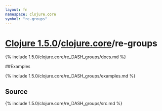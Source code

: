 ```yaml
---
layout: fn
namespace: clojure.core
symbol: "re-groups"
---
```


# [Clojure 1.5.0](../../)/[clojure.core](../)/re-groups

{% include 1.5.0/clojure.core/re_DASH_groups/docs.md %}

##Examples

{% include 1.5.0/clojure.core/re_DASH_groups/examples.md %}
## Source
{% include 1.5.0/clojure.core/re_DASH_groups/src.md %}

